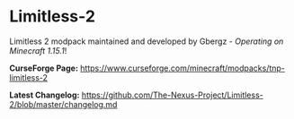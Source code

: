 # Limitless-2
Limitless 2 modpack maintained and developed by Gbergz - *Operating on Minecraft 1.15.1*!

**CurseForge Page:** https://www.curseforge.com/minecraft/modpacks/tnp-limitless-2

**Latest Changelog:** https://github.com/The-Nexus-Project/Limitless-2/blob/master/changelog.md
